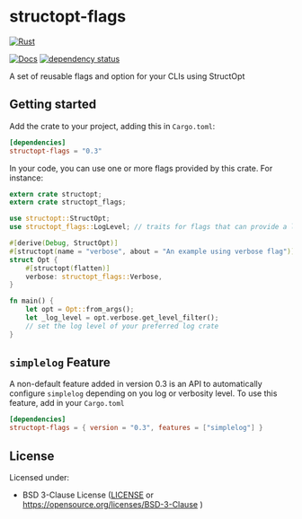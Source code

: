 # structopt-flags

[![Rust](https://github.com/pizzamig/structopt-flags/workflows/Rust/badge.svg)](https://github.com/pizzamig/structopt-flags/actions?query=workflow%3ARust)

[![Docs](https://docs.rs/structopt-flags/badge.svg)](https://docs.rs/structopt-flags)
[![dependency status](https://deps.rs/repo/github/pizzamig/structopt-flags/status.svg)](https://deps.rs/repo/github/pizzamig/structopt-flags)

A set of reusable flags and option for your CLIs using StructOpt

## Getting started

Add the crate to your project, adding this in `Cargo.toml`:

```toml
[dependencies]
structopt-flags = "0.3"
```

In your code, you can use one or more flags provided by this crate.
For instance:
```rust
extern crate structopt;
extern crate structopt_flags;

use structopt::StructOpt;
use structopt_flags::LogLevel; // traits for flags that can provide a log level

#[derive(Debug, StructOpt)]
#[structopt(name = "verbose", about = "An example using verbose flag")]
struct Opt {
    #[structopt(flatten)]
    verbose: structopt_flags::Verbose,
}

fn main() {
    let opt = Opt::from_args();
	let _log_level = opt.verbose.get_level_filter();
	// set the log level of your preferred log crate
}
```

## `simplelog` Feature

A non-default feature added in version 0.3 is an API to automatically configure `simplelog` depending on you log or verbosity level.
To use this feature, add in your `Cargo.toml`

```toml
[dependencies]
structopt-flags = { version = "0.3", features = ["simplelog"] }
```

## License

Licensed under:

 * BSD 3-Clause License ([LICENSE](LICENSE) or https://opensource.org/licenses/BSD-3-Clause )
